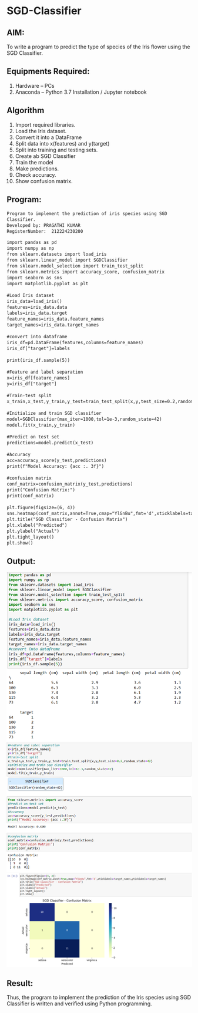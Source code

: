# SGD-Classifier
## AIM:
To write a program to predict the type of species of the Iris flower using the SGD Classifier.

## Equipments Required:
1. Hardware – PCs
2. Anaconda – Python 3.7 Installation / Jupyter notebook

## Algorithm
1. Import required libraries.
2. Load the Iris dataset.
3. Convert it into a DataFrame
4. Split data into x(features) and y(target)
5. Split into training and testing sets.
6. Create ab SGD Classifier
7. Train the model
8. Make predictions.
9. Check accuracy.
10. Show confusion matrix.

## Program:
```
Program to implement the prediction of iris species using SGD Classifier.
Developed by: PRAGATHI KUMAR
RegisterNumber:  212224230200
```
```
import pandas as pd
import numpy as np
from sklearn.datasets import load_iris
from sklearn.linear_model import SGDClassifier
from sklearn.model_selection import train_test_split
from sklearn.metrics import accuracy_score, confusion_matrix
import seaborn as sns
import matplotlib.pyplot as plt

#Load Iris dataset
iris_data=load_iris()
features=iris_data.data
labels=iris_data.target
feature_names=iris_data.feature_names
target_names=iris_data.target_names

#convert into dataframe
iris_df=pd.DataFrame(features,columns=feature_names)
iris_df["target"]=labels

print(iris_df.sample(5))

#Feature and label separation
x=iris_df[feature_names]
y=iris_df["target"]

#Train-test split
x_train,x_test,y_train,y_test=train_test_split(x,y,test_size=0.2,random_state=42)

#Initialize and train SGD classifier
model=SGDClassifier(max_iter=1000,tol=1e-3,random_state=42)
model.fit(x_train,y_train)

#Predict on test set
predictions=model.predict(x_test)

#Accuracy
acc=accuracy_score(y_test,predictions)
print(f"Model Accuracy: {acc :. 3f}")

#confusion matrix
conf_matrix=confusion_matrix(y_test,predictions)
print("Confusion Matrix:")
print(conf_matrix)

plt.figure(figsize=(6, 4))
sns.heatmap(conf_matrix,annot=True,cmap="YlGnBu",fmt='d',xticklabels=target_names,yticklabels=target_names)
plt.title("SGD Classifier - Confusion Matrix")
plt.xlabel("Predicted")
plt.ylabel("Actual")
plt.tight_layout()
plt.show()
```

## Output:
![alt text](image.png)
![alt text](image-1.png)
![alt text](image-2.png)



## Result:
Thus, the program to implement the prediction of the Iris species using SGD Classifier is written and verified using Python programming.

